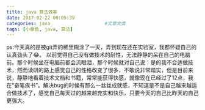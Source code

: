 ```yaml
---
title: java 算法效率
date: 2017-02-22 00:05:39
categories: java                    #文章文类
tags: [小章鱼, java, 算法]
---
```

 
 ps:今天真的是被git弄的稀里糊涂了一天，弄到现在还在实验室，我都怀疑自己的认真劲头了😂。
 以前觉得自己没有做技术的耐性，无法静静的呆在自己的电脑前。那个时候坐在电脑前都会流眼泪，那个时候就对自己说：是的我不合适做技术，然而读研的路上感觉自己的性格改变了很多，不敢说非常踏实，但是目前来说，静静地看着技术文档和书籍，常常能获得快感，就像现在已经过了12点，我在“奋笔疾书”。解决bug的时候有那么一丝丝成就感，不知道是不是自己越来越适合做技术了，感觉自己每天过的越来越充实和快乐，只要今天的自己比昨天的自己更强大。